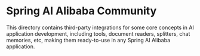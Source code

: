 # Spring AI Alibaba Community

This directory contains third-party integrations for some core concepts in AI application development, including tools, document readers, splitters, chat memories, etc, making them ready-to-use in any Spring AI Alibaba application.
